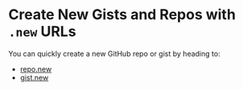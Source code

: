 # Create New Gists and Repos with `.new` URLs

You can quickly create a new GitHub repo or gist by heading to:

- [repo.new](https://repo.new)
- [gist.new](https://gist.new)
